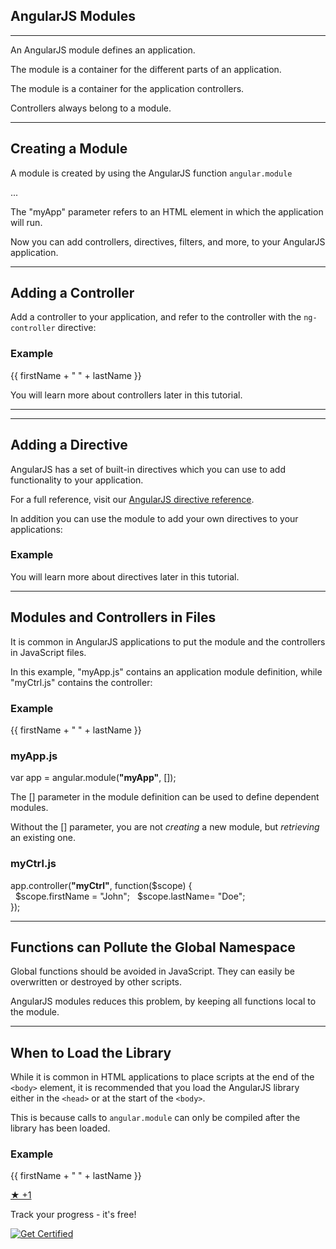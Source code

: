 AngularJS Modules
-----------------

---

An AngularJS module defines an application.

The module is a container for the different parts of an application.

The module is a container for the application controllers.

Controllers always belong to a module.

---

Creating a Module
-----------------

A module is created by using the AngularJS function `angular.module`

<div ng-app="myApp">...</div>

<script>var app = angular.module("myApp", []); </script>

The "myApp" parameter refers to an HTML element in which the application will run.

Now you can add controllers, directives, filters, and more, to your AngularJS application.

---

Adding a Controller
-------------------

Add a controller to your application, and refer to the controller with the `ng-controller` directive:

### Example

<div ng-app="**myApp**" ng-controller=**"myCtrl"**>  
{{ firstName + " " + lastName }}  
</div>

<script>

var app = angular.module(**"myApp"**, []);

app.controller(**"myCtrl"**, function($scope) {  
  $scope.firstName = "John";  
  $scope.lastName = "Doe";  
});

</script>



You will learn more about controllers later in this tutorial.

---

---

Adding a Directive
------------------

AngularJS has a set of built-in directives which you can use to add functionality to your application.

For a full reference, visit our [AngularJS directive reference](https://www.w3schools.com/angular/angular_ref_directives.asp).

In addition you can use the module to add your own directives to your applications:

### Example

<div ng-app="myApp" w3-test-directive></div>

<script>  
var app = angular.module("myApp", []);

app.directive("w3TestDirective", function() {  
  return {  
    template : "I was made in a directive constructor!"  
  };  
});

</script>



You will learn more about directives later in this tutorial.

---

Modules and Controllers in Files
--------------------------------

It is common in AngularJS applications to put the module and the controllers in JavaScript files.

In this example, "myApp.js" contains an application module definition, while "myCtrl.js" contains the controller:

### Example

<!DOCTYPE html>  
<html>  
<script src="https://ajax.googleapis.com/ajax/libs/angularjs/1.6.9/angular.min.js"></script>  
<body>

<div ng-app="**myApp**" ng-controller="**myCtrl**">  
{{ firstName + " " + lastName }}  
</div>

<script src="**myApp.js**"></script>  
<script src="**myCtrl.js**"></script>

</body>  
</html>



### myApp.js

var app = angular.module(**"myApp"**, []);

The [] parameter in the module definition can be used to define dependent modules.

Without the [] parameter, you are not _creating_ a new module, but _retrieving_ an existing one.

### myCtrl.js

app.controller(**"myCtrl"**, function($scope) {  
  $scope.firstName = "John";  
  $scope.lastName= "Doe";  
});

---

Functions can Pollute the Global Namespace
------------------------------------------

Global functions should be avoided in JavaScript. They can easily be overwritten or destroyed by other scripts.

AngularJS modules reduces this problem, by keeping all functions local to the module.

---

When to Load the Library
------------------------

While it is common in HTML applications to place scripts at the end of the `<body>` element, it is recommended that you load the AngularJS library either in the `<head>` or at the start of the `<body>`.

This is because calls to `angular.module` can only be compiled after the library has been loaded.

### Example

<!DOCTYPE html>  
<html>  
<body>  
<script src="https://ajax.googleapis.com/ajax/libs/angularjs/1.6.9/angular.min.js"></script>

<div ng-app="myApp" ng-controller="myCtrl">  
{{ firstName + " " + lastName }}  
</div>

<script>  
var app = angular.module("myApp", []);  
app.controller("myCtrl", function($scope) {  
  $scope.firstName = "John";  
  $scope.lastName = "Doe";  
});  
</script>

</body>  
</html>



  

[★ +1](https://profile.w3schools.com/log-in?redirect_url=https%3A%2F%2Fwww.w3schools.com%2Fangular%2Fangular_modules.asp "Your W3Schools Profile")

Track your progress - it's free!

   [![Get Certified](W3Schools.com/img_course_up_angular_300.png)](https://campus.w3schools.com/products/angularjs-certificate)